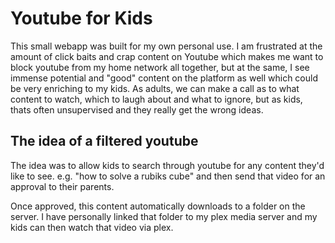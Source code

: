 # Youtube for Kids

This small webapp was built for my own personal use. I am frustrated at the amount of click baits and crap content on Youtube which makes me want to block youtube from my home network all together, but at the same, I see immense potential and "good" content on the platform as well which could be very enriching to my kids. As adults, we can make a call as to what content to watch, which to laugh about and what to ignore, but as kids, thats often unsupervised and they really get the wrong ideas.

## The idea of a filtered youtube

The idea was to allow kids to search through youtube for any content they'd like to see. e.g. "how to solve a rubiks cube" and then send that video for an approval to their parents.

Once approved, this content automatically downloads to a folder on the server. I have personally linked that folder to my plex media server and my kids can then watch that video via plex.

